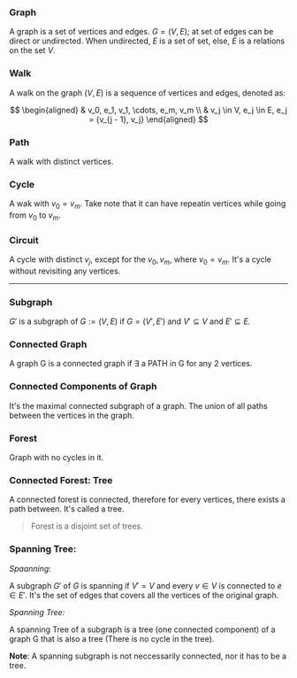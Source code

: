 ### **Graph**

A graph is a set of vertices and edges. $G = (V, E)$; at set of edges can be direct or undirected. When undirected, $E$ is a set of set, else, $E$ is a relations on the set $V$. 

### **Walk**

A walk on the graph $(V, E)$ is a sequence of vertices and edges, denoted as: 

$$
\begin{aligned}
    & v_0, e_1, v_1, \cdots, e_m, v_m
    \\
    & v_j \in V, e_j \in E, e_j = {v_{j - 1}, v_j}
\end{aligned}
$$

### **Path**

A walk with distinct vertices. 


### **Cycle**
A wak with $v_0 = v_m$. Take note that it can have repeatin vertices while going from $v_0$ to $v_m$. 

### **Circuit**

A cycle with distinct $v_j$, except for the $v_0, v_m$, where $v_0 = v_m$. It's a cycle without revisiting any vertices. 

--- 

### **Subgraph**

$G'$ is a subgraph of $G:=(V, E)$ if $G = (V', E')$ and $V'\subseteq V$ and $E'\subseteq E$. 


### **Connected Graph**

A graph G is a connected graph if $\exists$ a PATH in G for any 2 vertices. 

### **Connected Components of Graph**

It's the maximal connected subgraph of a graph. The union of all paths between the vertices in the graph.  

### **Forest**

Graph with no cycles in it. 

### **Connected Forest: Tree**

A connected forest is connected, therefore for every vertices, there exists a path between. It's called a tree. 

> Forest is a disjoint set of trees. 

### **Spanning Tree:**

*Spaanning*:

A subgraph $G'$ of $G$ is spanning if $V' = V$ and every $v\in V$ is connected to $e\in E'$. It's the set of edges that covers all the vertices of the original graph. 

*Spanning Tree:*

A spanning Tree of a subgraph is a tree (one connected component) of a graph G that is also a tree (There is no cycle in the tree). 

**Note**: A spanning subgraph is not neccessarily connected, nor it has to be a tree. 


